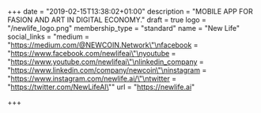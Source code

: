 +++
date = "2019-02-15T13:38:02+01:00"
description = "MOBILE APP FOR FASION AND ART IN DIGITAL ECONOMY."
draft = true
logo = "/newlife_logo.png"
membership_type = "standard"
name = "New Life"
social_links = "medium = \"https://medium.com/@NEWCOIN.Network\"\nfacebook = \"https://www.facebook.com/newlifeai\"\nyoutube = \"https://www.youtube.com/newlifeai\"\nlinkedin_company = \"https://www.linkedin.com/company/newcoin\"\ninstagram = \"https://www.instagram.com/newlife.ai/\"\ntwitter = \"https://twitter.com/NewLifeAI\""
url = "https://newlife.ai"

+++
